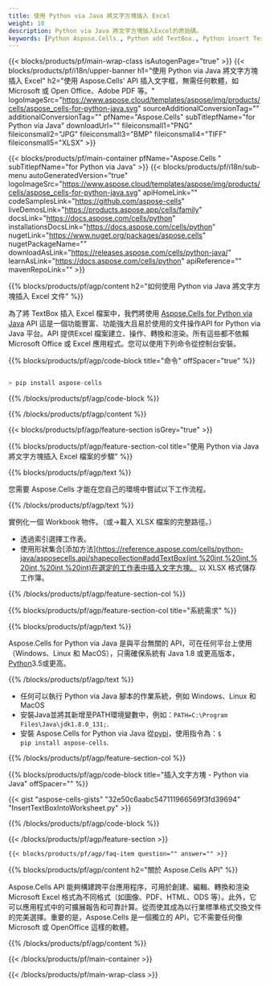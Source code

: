 ```yaml
---
title: 使用 Python via Java 將文字方塊插入 Excel
weight: 10
description: Python via Java 將文字方塊插入Excel的原始碼。
keywords: [Python Aspose.Cells., Python add TextBox., Python insert TextBox., Python create TextBox]
---
```

{{< blocks/products/pf/main-wrap-class isAutogenPage="true" >}}
{{< blocks/products/pf/i18n/upper-banner h1="使用 Python via Java 將文字方塊插入 Excel" h2="使用 Aspose.Cells\' API 插入文字框，無需任何軟體，如 Microsoft 或 Open Office、Adobe PDF 等。" logoImageSrc="https://www.aspose.cloud/templates/aspose/img/products/cells/aspose_cells-for-python-java.svg" sourceAdditionalConversionTag="" additionalConversionTag="" pfName="Aspose.Cells" subTitlepfName="for Python via Java" downloadUrl="" fileiconsmall1="PNG" fileiconsmall2="JPG" fileiconsmall3="BMP" fileiconsmall4="TIFF" fileiconsmall5="XLSX" >}}

{{< blocks/products/pf/main-container pfName="Aspose.Cells " subTitlepfName="for Python via Java" >}}
{{< blocks/products/pf/i18n/sub-menu autoGeneratedVersion="true" logoImageSrc="https://www.aspose.cloud/templates/aspose/img/products/cells/aspose_cells-for-python-java.svg" apiHomeLink="" codeSamplesLink="https://github.com/aspose-cells" liveDemosLink="https://products.aspose.app/cells/family" docsLink="https://docs.aspose.com/cells/python" installationsDocsLink="https://docs.aspose.com/cells/python" nugetLink="https://www.nuget.org/packages/aspose.cells" nugetPackageName="" downloadAsLink="https://releases.aspose.com/cells/python-java/" learnAsLink="https://docs.aspose.com/cells/python" apiReference="" mavenRepoLink="" >}}

{{% blocks/products/pf/agp/content h2="如何使用 Python via Java 將文字方塊插入 Excel 文件" %}}

為了將 TextBox 插入 Excel 檔案中，我們將使用
 [Aspose.Cells for Python via Java](https://pypi.org/project/aspose-cells/) 
API 這是一個功能豐富、功能強大且易於使用的文件操作API for Python via Java 平台。API 提供Excel 檔案建立、操作、轉換和渲染。所有這些都不依賴 Microsoft Office 或 Excel 應用程式。您可以使用下列命令從控制台安裝。

{{% blocks/products/pf/agp/code-block title="命令" offSpacer="true" %}}

```cs

> pip install aspose-cells

```

{{% /blocks/products/pf/agp/code-block %}}

{{% /blocks/products/pf/agp/content %}}

{{< blocks/products/pf/agp/feature-section isGrey="true" >}}

{{% blocks/products/pf/agp/feature-section-col title="使用 Python via Java 將文字方塊插入 Excel 檔案的步驟" %}}

{{% blocks/products/pf/agp/text %}}

您需要 Aspose.Cells 才能在您自己的環境中嘗試以下工作流程。

{{% /blocks/products/pf/agp/text %}}

實例化一個 Workbook 物件。（或->載入 XLSX 檔案的完整路徑。）
+ 透過索引選擇工作表。
 + 使用形狀集合[添加方法](https://reference.aspose.com/cells/python-java/asposecells.api/shapecollection#addTextBox(int,%20int,%20int,%20int,%20int,%20int)在選定的工作表中插入文字方塊。
以 XLSX 格式儲存工作簿。

{{% /blocks/products/pf/agp/feature-section-col %}}

{{% blocks/products/pf/agp/feature-section-col title="系統需求" %}}

{{% blocks/products/pf/agp/text %}}

 Aspose.Cells for Python via Java 是與平台無關的 API，可在任何平台上使用（Windows、Linux 和 MacOS），只需確保系統有 Java 1.8 或更高版本，[Python](https://www.python.org/downloads/)3.5或更高。
 
{{% /blocks/products/pf/agp/text %}}

- 任何可以執行 Python via Java 腳本的作業系統，例如 Windows、Linux 和 MacOS
- 安裝Java並將其新增至PATH環境變數中，例如：<code>PATH=C:\Program Files\Java\jdk1.8.0_131;</code>.
- 安裝 Aspose.Cells for Python via Java 從<a href="https://pypi.org/project/aspose-cells/">pypi</a>，使用指令為：<code>$ pip install aspose-cells</code>.

{{% /blocks/products/pf/agp/feature-section-col %}}

{{% blocks/products/pf/agp/code-block title="插入文字方塊 - Python via Java" offSpacer="" %}}

{{< gist "aspose-cells-gists" "32e50c6aabc547111966569f3fd39694" "InsertTextBoxIntoWorksheet.py" >}}

{{% /blocks/products/pf/agp/code-block %}}

{{< /blocks/products/pf/agp/feature-section >}}

    {{< blocks/products/pf/agp/faq-item question="" answer="" >}}
 

<!-- aboutfile Starts -->

{{% blocks/products/pf/agp/content h2="關於 Aspose.Cells API" %}}

Aspose.Cells API 能夠構建跨平台應用程序，可用於創建、編輯、轉換和渲染 Microsoft Excel 格式為不同格式（如圖像、PDF、HTML、ODS 等）。此外，它可以應用程式中的可擴展報告和可靠計算。從而使其成為以行業標準格式交換文件的完美選擇。重要的是，Aspose.Cells 是一個獨立的 API，它不需要任何像 Microsoft 或 OpenOffice 這樣的軟體。

{{% /blocks/products/pf/agp/content %}}



<!-- aboutfile Ends -->
<!--
{{< blocks/products/pf/agp/other-supported-section title="Other Supported Splitting Formats" subTitle="Using Python, One can also split large file into chunks of many other file formats including." >}}

{{< blocks/products/pf/agp/other-supported-section-item href="https://products.aspose.com/cells/net/splitter/ods/" name="ODS" description="OpenDocument Spreadsheet File" >}}
{{< blocks/products/pf/agp/other-supported-section-item href="https://products.aspose.com/cells/net/splitter/xls/" name="XLS" description="Excel Binary Format" >}}
{{< blocks/products/pf/agp/other-supported-section-item href="https://products.aspose.com/cells/net/splitter/xlsb/" name="XLSB" description="Binary Excel Workbook File" >}}
{{< blocks/products/pf/agp/other-supported-section-item href="https://products.aspose.com/cells/net/splitter/xlsm/" name="XLSM" description="Spreasheet File" >}}

{{< /blocks/products/pf/agp/other-supported-section >}}

-->

{{< /blocks/products/pf/main-container >}}
    
{{< /blocks/products/pf/main-wrap-class >}}
